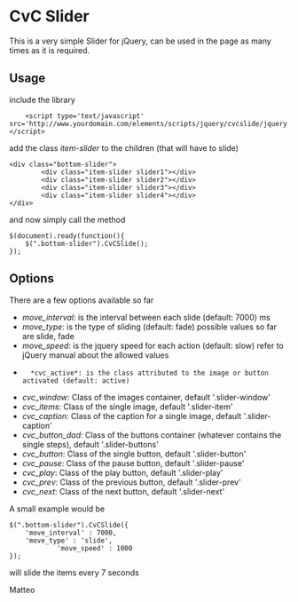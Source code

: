 CvC Slider
=============

This is a very simple Slider for jQuery, can be used in the page as many times as it is required.

Usage
-------

include the library

        <script type='text/javascript' src='http://www.yourdomain.com/elements/scripts/jquery/cvcslide/jquery.cvcslide.js'></script>
        
add the class *item-slider* to the children (that will have to slide)

	<div class="bottom-slider">
	        <div class="item-slider slider1"></div>
	        <div class="item-slider slider2"></div>
	        <div class="item-slider slider3"></div>
	        <div class="item-slider slider4"></div>
	</div>
	
and now simply call the method

	$(document).ready(function(){
		$(".bottom-slider").CvCSlide();
	});
	

Options
-------

There are a few options available so far

* 	*move_interval*: is the interval between each slide (default: 7000) ms
*	*move_type*: is the type of sliding (default: fade) possible values so far are slide, fade
* 	*move_speed*: is the jquery speed for each action (default: slow) refer to jQuery manual about the allowed values
*       *cvc_active*: is the class attributed to the image or button activated (default: active)
*	*cvc_window*: Class of the images container, default '.slider-window'
*	*cvc_items*: Class of the single image, default '.slider-item'
*	*cvc_caption*: Class of the caption for a single image, default '.slider-caption'
*	*cvc_button_dad*: Class of the buttons container (whatever contains the single steps), default '.slider-buttons'
*	*cvc_button*: Class of the single button, default '.slider-button'
*	*cvc_pause*: Class of the pause button, default '.slider-pause'
*	*cvc_play*: Class of the play button, default '.slider-play'
*	*cvc_prev*: Class of the previous button, default '.slider-prev'
*	*cvc_next*: Class of the next button, default '.slider-next'

A small example would be

	$(".bottom-slider").CvCSlide({
		'move_interval' : 7000,
		'move_type' : 'slide',
                'move_speed' : 1000
	});
	
will slide the items every 7 seconds




Matteo